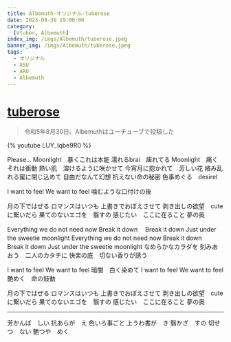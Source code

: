 ```yaml
---
title: Albemuth-オリジナル-tuberose
date: 2023-08-30 19:00:00
category:
  [Vtuber, Albemuth]
index_img: /imgs/Albemuth/tuberose.jpeg
banner_img: /imgs/Albemuth/tuberose.jpeg
tags:
  - オリジナル
  - ASU
  - ARU
  - Albemuth
---
```


<script src='/js/diy/resize-ifram.js'></script>

# [tuberose](https://www.youtube.com/watch?v=LUY_Iqbe9R0)

> 令和5年8月30日、Albemuthはユーチューブで投稿した

{% youtube LUY_Iqbe9R0 %}

Please...
Moonlight　暴くこれは本能
濡れるbrai　痺れてる
Moonlight　痛くそれは衝動
熱い肌　溶けるように咲かせて
今宵月に抱かれて　芳しい花
絡み乱れる蜜に閉じ込めて
自由だなんて幻想
抗えない命の秘密
色事めぐる　desirel

I want to feel
We want to feel
噛むような口付けの後

月の下ではぜる
ロマンスはいつも
上書きでおぼえさせて
剥き出しの欲望　cute　に繋いだら
果てのないエゴを　翳すの
感じたい　ここに在ること
夢の奥

Everything we do not need now
Break it down　
Break it down
Just under the sweetie moonlight
Everything we do not need now
Break it down　
Break it down
Just under the sweetie moonlight
なめらかなカラダを
刻みあおう　二人のカタチに
快楽の底　切ない香りが誘う

I want to feel
We want to feel
暗闇　白く染めて
I want to feel
We want to feel
艶めく　命の鼓動

月の下ではぜる
ロマンスはいつも
上書きでおぼえさせて
剥き出しの欲望　cute　に繋いだら
果てのないエゴを　翳すの
感じたい　ここに在ること
夢の奥

- - -

芳かんば　しい
抗あらが　え
色いろ事ごと
上うわ書が　き
翳かざ　すの
切せつ　ない
艶つや　めく
